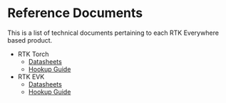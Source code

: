 # Reference Documents

This is a list of technical documents pertaining to each RTK Everywhere based product.

- RTK Torch
	- [Datasheets](https://docs.sparkfun.com/SparkFun_RTK_Torch/reference_documents/)
	- [Hookup Guide](https://docs.sparkfun.com/SparkFun_RTK_Torch/)
- RTK EVK
	- [Datasheets](https://docs.sparkfun.com/SparkFun_RTK_EVK/resources/)
	- [Hookup Guide](https://docs.sparkfun.com/SparkFun_RTK_EVK/)
